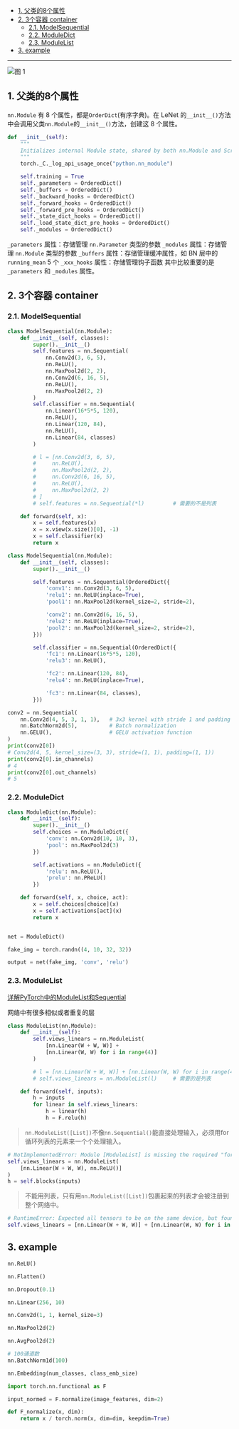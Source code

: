 - [1. 父类的8个属性](#1-父类的8个属性)
- [2. 3个容器 container](#2-3个容器-container)
  - [2.1. ModelSequential](#21-modelsequential)
  - [2.2. ModuleDict](#22-moduledict)
  - [2.3. ModuleList](#23-modulelist)
- [3. example](#3-example)


---

![图 1](https://cdn.jsdelivr.net/gh/sword4869/pic1@main/images/202407062009723.png)  

## 1. 父类的8个属性
`nn.Module` 有 8 个属性，都是`OrderDict`(有序字典)。在 LeNet 的`__init__()`方法中会调用父类`nn.Module`的`__init__()`方法，创建这 8 个属性。
```python
def __init__(self):
    """
    Initializes internal Module state, shared by both nn.Module and ScriptModule.
    """
    torch._C._log_api_usage_once("python.nn_module")

    self.training = True
    self._parameters = OrderedDict()
    self._buffers = OrderedDict()
    self._backward_hooks = OrderedDict()
    self._forward_hooks = OrderedDict()
    self._forward_pre_hooks = OrderedDict()
    self._state_dict_hooks = OrderedDict()
    self._load_state_dict_pre_hooks = OrderedDict()
    self._modules = OrderedDict()
```
`_parameters` 属性：存储管理 `nn.Parameter` 类型的参数
`_modules` 属性：存储管理 `nn.Module` 类型的参数
`_buffers` 属性：存储管理缓冲属性，如 BN 层中的 `running_mean`
5 个 `_xxx_hooks` 属性：存储管理钩子函数
其中比较重要的是 `_parameters` 和 `_modules` 属性。


## 2. 3个容器 container

### 2.1. ModelSequential

```python
class ModelSequential(nn.Module):
    def __init__(self, classes):
        super().__init__()
        self.features = nn.Sequential(
            nn.Conv2d(3, 6, 5),
            nn.ReLU(),
            nn.MaxPool2d(2, 2),
            nn.Conv2d(6, 16, 5),
            nn.ReLU(),
            nn.MaxPool2d(2, 2)
        )
        self.classifier = nn.Sequential(
            nn.Linear(16*5*5, 120),
            nn.ReLU(),
            nn.Linear(120, 84),
            nn.ReLU(),
            nn.Linear(84, classes)
        )

        # l = [nn.Conv2d(3, 6, 5),
        #     nn.ReLU(),
        #     nn.MaxPool2d(2, 2),
        #     nn.Conv2d(6, 16, 5),
        #     nn.ReLU(),
        #     nn.MaxPool2d(2, 2)
        # ]
        # self.features = nn.Sequential(*l)         # 需要的不是列表

    def forward(self, x):
        x = self.features(x)
        x = x.view(x.size()[0], -1)
        x = self.classifier(x)
        return x
```

```python
class ModelSequential(nn.Module):
    def __init__(self, classes):
        super().__init__()

        self.features = nn.Sequential(OrderedDict({
            'conv1': nn.Conv2d(3, 6, 5),
            'relu1': nn.ReLU(inplace=True),
            'pool1': nn.MaxPool2d(kernel_size=2, stride=2),

            'conv2': nn.Conv2d(6, 16, 5),
            'relu2': nn.ReLU(inplace=True),
            'pool2': nn.MaxPool2d(kernel_size=2, stride=2),
        }))

        self.classifier = nn.Sequential(OrderedDict({
            'fc1': nn.Linear(16*5*5, 120),
            'relu3': nn.ReLU(),

            'fc2': nn.Linear(120, 84),
            'relu4': nn.ReLU(inplace=True),

            'fc3': nn.Linear(84, classes),
        }))
```

```python
conv2 = nn.Sequential(
    nn.Conv2d(4, 5, 3, 1, 1),   # 3x3 kernel with stride 1 and padding 1
    nn.BatchNorm2d(5),          # Batch normalization
    nn.GELU(),                  # GELU activation function
)
print(conv2[0])
# Conv2d(4, 5, kernel_size=(3, 3), stride=(1, 1), padding=(1, 1))
print(conv2[0].in_channels)
# 4
print(conv2[0].out_channels)
# 5
```

### 2.2. ModuleDict

```python
class ModuleDict(nn.Module):
    def __init__(self):
        super().__init__()
        self.choices = nn.ModuleDict({
            'conv': nn.Conv2d(10, 10, 3),
            'pool': nn.MaxPool2d(3)
        })

        self.activations = nn.ModuleDict({
            'relu': nn.ReLU(),
            'prelu': nn.PReLU()
        })

    def forward(self, x, choice, act):
        x = self.choices[choice](x)
        x = self.activations[act](x)
        return x


net = ModuleDict()

fake_img = torch.randn((4, 10, 32, 32))

output = net(fake_img, 'conv', 'relu')
```
### 2.3. ModuleList

[详解PyTorch中的ModuleList和Sequential](https://zhuanlan.zhihu.com/p/75206669)


网络中有很多相似或者重复的层
```python
class ModuleList(nn.Module):
    def __init__(self):
        self.views_linears = nn.ModuleList(
            [nn.Linear(W + W, W)] +
            [nn.Linear(W, W) for i in range(4)]
        )

        # l = [nn.Linear(W + W, W)] + [nn.Linear(W, W) for i in range(4)]
        # self.views_linears = nn.ModuleList(l)     # 需要的是列表

    def forward(self, inputs):
        h = inputs
        for linear in self.views_linears:
            h = linear(h)
            h = F.relu(h)
```

> `nn.ModuleList([List])`不像`nn.Sequential()`能直接处理输入，必须用for循环列表的元素来一个个处理输入。

```python
# NotImplementedError: Module [ModuleList] is missing the required "forward" function
self.views_linears = nn.ModuleList(
    [nn.Linear(W + W, W), nn.ReLU()]
)
h = self.blocks(inputs)
```

> 不能用列表，只有用`nn.ModuleList([List])`包裹起来的列表才会被注册到整个网络中。
```python
# RuntimeError: Expected all tensors to be on the same device, but found at least two devices, cpu and cuda:1! (when checking argument for argument mat1 in method wrapper_CUDA_addmm)
self.views_linears = [nn.Linear(W + W, W)] + [nn.Linear(W, W) for i in range(4)]
```

## 3. example

```python
nn.ReLU()

nn.Flatten()

nn.Dropout(0.1)

nn.Linear(256, 10)

nn.Conv2d(1, 1, kernel_size=3)

nn.MaxPool2d(2)

nn.AvgPool2d(2)

# 100通道数
nn.BatchNorm1d(100)

nn.Embedding(num_classes, class_emb_size)
```

```python
import torch.nn.functional as F

input_normed = F.normalize(image_features, dim=2)

def F_normalize(x, dim):
    return x / torch.norm(x, dim=dim, keepdim=True)
```